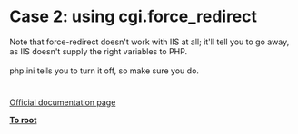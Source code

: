 # Case 2: using cgi.force_redirect




<div class="phpcode"><span class="html">
Note that force-redirect doesn&apos;t work with IIS at all; it&apos;ll tell you to go away, as IIS doesn&apos;t supply the right variables to PHP.<br><br>php.ini tells you to turn it off, so make sure you do.</span>
</div>
  

#

[Official documentation page](https://www.php.net/manual/en/security.cgi-bin.force-redirect.php)

**[To root](/README.md)**